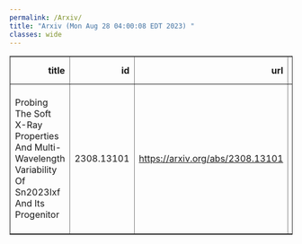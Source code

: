 ```yaml
---
permalink: /Arxiv/
title: "Arxiv (Mon Aug 28 04:00:08 EDT 2023) "
classes: wide
---
```

<table border="1" class="dataframe">
  <thead>
    <tr style="text-align: right;">
      <th>title</th>
      <th>id</th>
      <th>url</th>
      <th>authors</th>
      <th>Local Authors</th>
    </tr>
  </thead>
  <tbody>
    <tr>
      <td>Probing The Soft X-Ray Properties And Multi-Wavelength Variability Of   Sn2023Ixf And Its Progenitor</td>
      <td>2308.13101</td>
      <td><a href="https://arxiv.org/abs/2308.13101" target="_blank">https://arxiv.org/abs/2308.13101</a></td>
      <td>Sonja Panjkov, Katie Auchettl, Benjamin J. Shappee, Aaron Do, Laura A. Lopez, John F. Beacom</td>
      <td>John Beacom, John F. Beacom, Laura Lopez</td>
    </tr>
  </tbody>
</table>